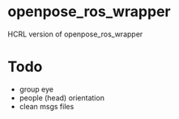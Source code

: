 # openpose_ros_wrapper

HCRL version of openpose_ros_wrapper


# Todo 

- group eye
- people (head) orientation
- clean msgs files 



